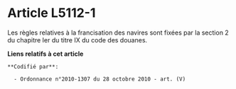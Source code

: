# Article L5112-1

Les règles relatives à la francisation des navires sont fixées par la section 2 du chapitre Ier du titre IX du code des
douanes.

**Liens relatifs à cet article**

	**Codifié par**:

	  - Ordonnance n°2010-1307 du 28 octobre 2010 - art. (V)
